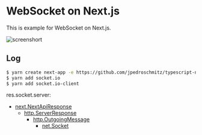 WebSocket on Next.js
==

This is example for WebSocket on Next.js.

![screenshort](./misc/screenshort.gif)

Log
--

```sh
$ yarn create next-app -e https://github.com/jpedroschmitz/typescript-nextjs-starter
$ yarn add socket.io
$ yarn add socket.io-client
```

res.socket.server:

- [next.NextApiResponse](https://github.com/vercel/next.js/blob/bd3dfe1f4b589222187ded1077b6248affc0cf07/packages/next/shared/lib/utils.ts#L229-L265)
  - [http.ServerResponse](https://github.com/DefinitelyTyped/DefinitelyTyped/blob/master/types/node/http.d.ts#L464-L568)
    - [http.OutgoingMessage](https://github.com/DefinitelyTyped/DefinitelyTyped/blob/master/types/node/http.d.ts#L326-L458)
      - [net.Socket](https://github.com/DefinitelyTyped/DefinitelyTyped/blob/master/types/node/net.d.ts#L77-L377)
